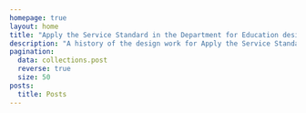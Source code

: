 ```yaml
---
homepage: true
layout: home
title: "Apply the Service Standard in the Department for Education design history"
description: "A history of the design work for Apply the Service Standard in DfE service."
pagination:
  data: collections.post
  reverse: true
  size: 50
posts:
  title: Posts
---
```


